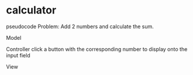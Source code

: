 # calculator
pseudocode 
Problem:
Add 2 numbers and calculate the sum.



Model







Controller
click a button with the corresponding number to display onto the input field














View